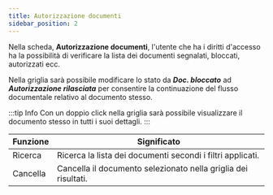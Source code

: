 ```yaml
---
title: Autorizzazione documenti
sidebar_position: 2
---
```


Nella scheda, **Autorizzazione documenti**, l'utente che ha i diritti d'accesso ha la possibilità di verificare la lista dei documenti segnalati, bloccati, autorizzati ecc. 

Nella griglia sarà possibile modificare lo stato da ***Doc. bloccato*** ad ***Autorizzazione rilasciata*** per consentire la continuazione del flusso documentale relativo al documento stesso. 

:::tip Info
Con un doppio click nella griglia sarà possibile visualizzare il documento stesso in tutti i suoi dettagli.
:::




| Funzione | Significato |
| --- | --- |
| Ricerca | Ricerca la lista dei documenti secondi i filtri applicati. |
| Cancella | Cancella il documento selezionato nella griglia dei risultati. |






